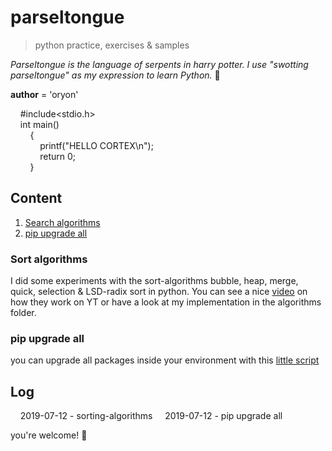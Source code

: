 # parseltongue

> python practice, exercises &amp; samples

*Parseltongue is the language of serpents in harry potter. I use "swotting parseltongue" as my expression to learn Python.* :snake:

__author__ = 'oryon'

&nbsp;&nbsp;&nbsp;&nbsp;#include<stdio.h>\
&nbsp;&nbsp;&nbsp;&nbsp;int main()\
&nbsp;&nbsp;&nbsp;&nbsp;&nbsp;&nbsp;&nbsp;&nbsp;{\
&nbsp;&nbsp;&nbsp;&nbsp;&nbsp;&nbsp;&nbsp;&nbsp;&nbsp;&nbsp;&nbsp;&nbsp;printf("HELLO CORTEX\n");\
&nbsp;&nbsp;&nbsp;&nbsp;&nbsp;&nbsp;&nbsp;&nbsp;&nbsp;&nbsp;&nbsp;&nbsp;return 0;\
&nbsp;&nbsp;&nbsp;&nbsp;&nbsp;&nbsp;&nbsp;&nbsp;}

## Content

1. [Search algorithms](#search-algorithms)
2. [pip upgrade all](#pip-upgrade-all)

### Sort algorithms

I did some experiments with the sort-algorithms bubble, heap, merge, quick, selection & LSD-radix sort in python. You can see a nice [video](https://www.youtube.com/watch?v=kPRA0W1kECg) on how they work on YT or have a look at my implementation in the algorithms folder.

### pip upgrade all

you can upgrade all packages inside your environment with this [little script](tools/pip_upgrade_all.py)

## Log

&nbsp;&nbsp;&nbsp;&nbsp;2019-07-12 - sorting-algorithms
&nbsp;&nbsp;&nbsp;&nbsp;2019-07-12 - pip upgrade all

you're welcome! :vulcan_salute:
